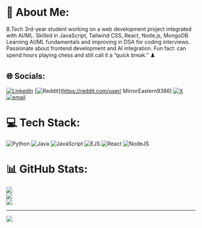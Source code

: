# 💫 About Me:
B.Tech 3rd-year student working on a web development project integrated with AI/ML. Skilled in JavaScript, Tailwind CSS, React, Node.js, MongoDB. Learning AI/ML fundamentals and improving in DSA for coding interviews. Passionate about frontend development and AI integration. Fun fact: can spend hours playing chess and still call it a “quick break.” ♟️


## 🌐 Socials:
[![LinkedIn](https://img.shields.io/badge/LinkedIn-%230077B5.svg?logo=linkedin&logoColor=white)](https://linkedin.com/in/https://www.linkedin.com/in/anuragkumar~/) [![Reddit](https://img.shields.io/badge/Reddit-%23FF4500.svg?logo=Reddit&logoColor=white)](https://reddit.com/user/ MirrorEastern9386) [![X](https://img.shields.io/badge/X-black.svg?logo=X&logoColor=white)](https://x.com/https://x.com/AnuragK71449642) [![email](https://img.shields.io/badge/Email-D14836?logo=gmail&logoColor=white)](mailto:anuragkr4500@gmail.com) 

# 💻 Tech Stack:
![Python](https://img.shields.io/badge/python-3670A0?style=for-the-badge&logo=python&logoColor=ffdd54) ![Java](https://img.shields.io/badge/java-%23ED8B00.svg?style=for-the-badge&logo=openjdk&logoColor=white) ![JavaScript](https://img.shields.io/badge/javascript-%23323330.svg?style=for-the-badge&logo=javascript&logoColor=%23F7DF1E) ![EJS](https://img.shields.io/badge/ejs-%23B4CA65.svg?style=for-the-badge&logo=ejs&logoColor=black) ![React](https://img.shields.io/badge/react-%2320232a.svg?style=for-the-badge&logo=react&logoColor=%2361DAFB) ![NodeJS](https://img.shields.io/badge/node.js-6DA55F?style=for-the-badge&logo=node.js&logoColor=white)
# 📊 GitHub Stats:
![](https://github-readme-stats.vercel.app/api?username=anurag-kkumar&theme=dark&hide_border=false&include_all_commits=false&count_private=false)<br/>
![](https://nirzak-streak-stats.vercel.app/?user=anurag-kkumar&theme=dark&hide_border=false)<br/>
![](https://github-readme-stats.vercel.app/api/top-langs/?username=anurag-kkumar&theme=dark&hide_border=false&include_all_commits=false&count_private=false&layout=compact)

---
[![](https://visitcount.itsvg.in/api?id=anurag-kkumar&icon=0&color=0)](https://visitcount.itsvg.in)

<!-- Proudly created with GPRM ( https://gprm.itsvg.in ) -->